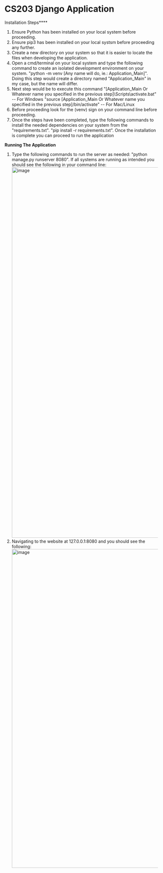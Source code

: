 # CS203 Django Application

Installation Steps****
1) Ensure Python has been installed on your local system before proceeding.
2) Ensure pip3 has been installed on your local systsm before proceeding any further.
3) Create a new directory on your system so that it is easier to locate the files when developing the application.
4) Open a cmd/terminal on your local system and type the following command to create an isolated development environment on your system.
  "python -m venv [Any name will do, ie.: Application_Main]". Doing this step would create a directory named "Application_Main" in my case, but the name will differ.
5) Next step would be to execute this command
  "[Application_Main Or Whatever name you specified in the previous step]\Scripts\activate.bat" --  For Windows
  "source [Application_Main Or Whatever name you specified in the previous step]/bin/activate" -- For Mac/Linux
6) Before proceeding look for the (venv) sign on your command line before proceeding.
7) Once the steps have been completed, type the following commands to install the needed dependencies on your system from the "requirements.txt".
   "pip install -r requirements.txt". 
   Once the installation is complete you can proceed to run the application

**Running The Application**
1) Type the following commands to run the server as needed:
    "python manage.py runserver 8080".
    If all systems are running as intended you should see the following in your command line:
    <img width="1217" alt="image" src="https://github.com/LostFoundT4/main/assets/116057891/fce55caf-ba34-42d5-a56d-20beaf54f256">
2) Navigating to the website at 127.0.0.1:8080 and you should see the following:
    <img width="1047" alt="image" src="https://github.com/LostFoundT4/main/assets/116057891/d6f83cf2-9046-49f4-a8c2-fa75841ffebf">











     
